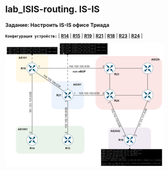 # lab_ISIS-routing. IS-IS

###  Задание: Настроить IS-IS офисе Триада

**`Конфигурация устройств:`**   | **[R14](config/R14)** | **[R15](config/R15)** | **[R19](config/R19)** | **[R21](config/R21)** | **[R18](config/R18)** | **[R23](config/R23)** | **[R24](config/R24)** |

![](https://github.com/gerasev1992/otus_NEP_24-25/blob/main/labs/labs_eBGP_routing/1defBGP.png)





